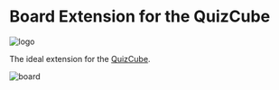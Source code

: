 # Board Extension for the QuizCube

![logo](./imgs/QuizCube%20Logo%20v1.svg)

The ideal extension for the [QuizCube](https://github.com/Clickau/CubeGame).

![board](./imgs/24-05-25%2014-59-32%204903.jpg)
